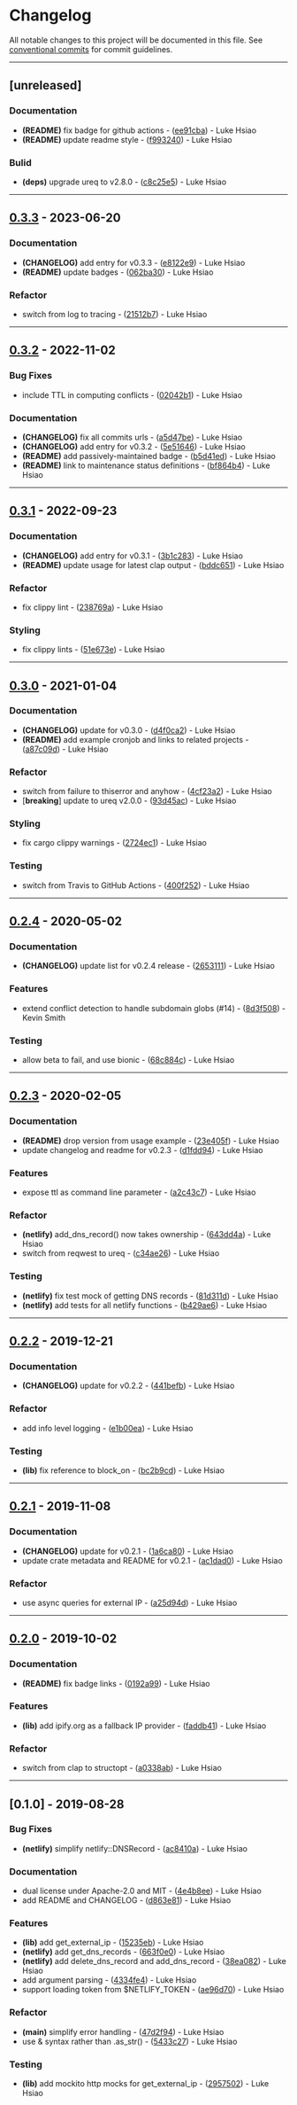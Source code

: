 # Changelog

All notable changes to this project will be documented in this file. See [conventional commits](https://www.conventionalcommits.org/) for commit guidelines.

---
## [unreleased]

### Documentation

- **(README)** fix badge for github actions - ([ee91cba](https://github.com/lukehsiao/netlify-ddns-rs/commit/ee91cba21fa63680ff274d8a03497500189b2bee)) - Luke Hsiao
- **(README)** update readme style - ([f993240](https://github.com/lukehsiao/netlify-ddns-rs/commit/f993240f5a5c7e84247b242752adc2d752cc504f)) - Luke Hsiao

### Bulid

- **(deps)** upgrade ureq to v2.8.0 - ([c8c25e5](https://github.com/lukehsiao/netlify-ddns-rs/commit/c8c25e5835a25432932ad5aa501aae21832af851)) - Luke Hsiao

---
## [0.3.3](https://github.com/lukehsiao/netlify-ddns-rs/compare/v0.3.2..vv0.3.3) - 2023-06-20

### Documentation

- **(CHANGELOG)** add entry for v0.3.3 - ([e8122e9](https://github.com/lukehsiao/netlify-ddns-rs/commit/e8122e9a92c97d7452873df3e8388cb971f1449d)) - Luke Hsiao
- **(README)** update badges - ([062ba30](https://github.com/lukehsiao/netlify-ddns-rs/commit/062ba302ec6ac8d4ad0edfdc66933e758ecc1b12)) - Luke Hsiao

### Refactor

-  switch from log to tracing - ([21512b7](https://github.com/lukehsiao/netlify-ddns-rs/commit/21512b7c9598e50511ce90b46e4dba96c508ab90)) - Luke Hsiao

---
## [0.3.2](https://github.com/lukehsiao/netlify-ddns-rs/compare/v0.3.1..vv0.3.2) - 2022-11-02

### Bug Fixes

-  include TTL in computing conflicts - ([02042b1](https://github.com/lukehsiao/netlify-ddns-rs/commit/02042b1038d567e60e4a2bbb234b154059664a49)) - Luke Hsiao

### Documentation

- **(CHANGELOG)** fix all commits urls - ([a5d47be](https://github.com/lukehsiao/netlify-ddns-rs/commit/a5d47be4ff7f9fa4fd4313f64a2bdf15c1cf71ee)) - Luke Hsiao
- **(CHANGELOG)** add entry for v0.3.2 - ([5e51646](https://github.com/lukehsiao/netlify-ddns-rs/commit/5e51646fcd1a40d8cc1e2fb26607fe8f05b08c27)) - Luke Hsiao
- **(README)** add passively-maintained badge - ([b5d41ed](https://github.com/lukehsiao/netlify-ddns-rs/commit/b5d41ede640cabfd2b19a686af8a434083c19f45)) - Luke Hsiao
- **(README)** link to maintenance status definitions - ([bf864b4](https://github.com/lukehsiao/netlify-ddns-rs/commit/bf864b44e976bd8ef5178bd853e0cc04f0c4c8f3)) - Luke Hsiao

---
## [0.3.1](https://github.com/lukehsiao/netlify-ddns-rs/compare/v0.3.0..vv0.3.1) - 2022-09-23

### Documentation

- **(CHANGELOG)** add entry for v0.3.1 - ([3b1c283](https://github.com/lukehsiao/netlify-ddns-rs/commit/3b1c2833d906aec523d0ba58276fdc2080501f21)) - Luke Hsiao
- **(README)** update usage for latest clap output - ([bddc651](https://github.com/lukehsiao/netlify-ddns-rs/commit/bddc651cb2c15d34d238c114ac2e24a99f93df21)) - Luke Hsiao

### Refactor

-  fix clippy lint - ([238769a](https://github.com/lukehsiao/netlify-ddns-rs/commit/238769a09f27efe8f8d4a13f518e38909ff24eda)) - Luke Hsiao

### Styling

-  fix clippy lints - ([51e673e](https://github.com/lukehsiao/netlify-ddns-rs/commit/51e673e3d301bf6ebf731d5ca36e67a783e123cc)) - Luke Hsiao

---
## [0.3.0](https://github.com/lukehsiao/netlify-ddns-rs/compare/v0.2.4..vv0.3.0) - 2021-01-04

### Documentation

- **(CHANGELOG)** update for v0.3.0 - ([d4f0ca2](https://github.com/lukehsiao/netlify-ddns-rs/commit/d4f0ca221c79afa202cd28deda30fca458f5846b)) - Luke Hsiao
- **(README)** add example cronjob and links to related projects - ([a87c09d](https://github.com/lukehsiao/netlify-ddns-rs/commit/a87c09daa352509862d6dd8f3ac19cc643601370)) - Luke Hsiao

### Refactor

-  switch from failure to thiserror and anyhow - ([4cf23a2](https://github.com/lukehsiao/netlify-ddns-rs/commit/4cf23a2eef953e91e2fc314c03013b70142ec038)) - Luke Hsiao
-  [**breaking**] update to ureq v2.0.0 - ([93d45ac](https://github.com/lukehsiao/netlify-ddns-rs/commit/93d45acf524ca4233e2a8ff751ce7d038a755ec9)) - Luke Hsiao

### Styling

-  fix cargo clippy warnings - ([2724ec1](https://github.com/lukehsiao/netlify-ddns-rs/commit/2724ec15687f1a44c6f5ac9fc4543d61e91e4c46)) - Luke Hsiao

### Testing

-  switch from Travis to GitHub Actions - ([400f252](https://github.com/lukehsiao/netlify-ddns-rs/commit/400f25240829b1347f5fbe7ed037bacfa4e17e6f)) - Luke Hsiao

---
## [0.2.4](https://github.com/lukehsiao/netlify-ddns-rs/compare/v0.2.3..vv0.2.4) - 2020-05-02

### Documentation

- **(CHANGELOG)** update list for v0.2.4 release - ([2653111](https://github.com/lukehsiao/netlify-ddns-rs/commit/2653111ec36df5a04800cdfe8a793016fba52e46)) - Luke Hsiao

### Features

-  extend conflict detection to handle subdomain globs (#14) - ([8d3f508](https://github.com/lukehsiao/netlify-ddns-rs/commit/8d3f50802bc6cf626e49beb3c4e80acba611f850)) - Kevin Smith

### Testing

-  allow beta to fail, and use bionic - ([68c884c](https://github.com/lukehsiao/netlify-ddns-rs/commit/68c884c6f7174accdffca4385dbc09400f9137dc)) - Luke Hsiao

---
## [0.2.3](https://github.com/lukehsiao/netlify-ddns-rs/compare/v0.2.2..vv0.2.3) - 2020-02-05

### Documentation

- **(README)** drop version from usage example - ([23e405f](https://github.com/lukehsiao/netlify-ddns-rs/commit/23e405f70934c0523a4f62f8dea3db34352dbe77)) - Luke Hsiao
-  update changelog and readme for v0.2.3 - ([d1fdd94](https://github.com/lukehsiao/netlify-ddns-rs/commit/d1fdd949176332f9134b286cdb35a46febb9f8cf)) - Luke Hsiao

### Features

-  expose ttl as command line parameter - ([a2c43c7](https://github.com/lukehsiao/netlify-ddns-rs/commit/a2c43c7c7ee09d62a9b87fe6e31abe660e99cf40)) - Luke Hsiao

### Refactor

- **(netlify)** add_dns_record() now takes ownership - ([643dd4a](https://github.com/lukehsiao/netlify-ddns-rs/commit/643dd4ab548098e4c8b4d05d60c74a939f224cb2)) - Luke Hsiao
-  switch from reqwest to ureq - ([c34ae26](https://github.com/lukehsiao/netlify-ddns-rs/commit/c34ae26aeac3a2ff5079a7fe2ea51f24f65d5170)) - Luke Hsiao

### Testing

- **(netlify)** fix test mock of getting DNS records - ([81d311d](https://github.com/lukehsiao/netlify-ddns-rs/commit/81d311dbef365fd8756f09b1c1df8f8840984d6e)) - Luke Hsiao
- **(netlify)** add tests for all netlify functions - ([b429ae6](https://github.com/lukehsiao/netlify-ddns-rs/commit/b429ae63a0bb9f3ef4886958127e855eaa8e96f6)) - Luke Hsiao

---
## [0.2.2](https://github.com/lukehsiao/netlify-ddns-rs/compare/v0.2.1..vv0.2.2) - 2019-12-21

### Documentation

- **(CHANGELOG)** update for v0.2.2 - ([441befb](https://github.com/lukehsiao/netlify-ddns-rs/commit/441befbabb7e349da8bb8f32a4f91509c7dc8649)) - Luke Hsiao

### Refactor

-  add info level logging - ([e1b00ea](https://github.com/lukehsiao/netlify-ddns-rs/commit/e1b00ea77af310e36b9bc12daf057c72a2cb8437)) - Luke Hsiao

### Testing

- **(lib)** fix reference to block_on - ([bc2b9cd](https://github.com/lukehsiao/netlify-ddns-rs/commit/bc2b9cd7a96e28d813a8a36661ba72849b299756)) - Luke Hsiao

---
## [0.2.1](https://github.com/lukehsiao/netlify-ddns-rs/compare/v0.2.0..vv0.2.1) - 2019-11-08

### Documentation

- **(CHANGELOG)** update for v0.2.1 - ([1a6ca80](https://github.com/lukehsiao/netlify-ddns-rs/commit/1a6ca80e0b761e7814dbe2fbce56bd5cde21f258)) - Luke Hsiao
-  update crate metadata and README for v0.2.1 - ([ac1dad0](https://github.com/lukehsiao/netlify-ddns-rs/commit/ac1dad01eb27d78457ee075739e1685634c65430)) - Luke Hsiao

### Refactor

-  use async queries for external IP - ([a25d94d](https://github.com/lukehsiao/netlify-ddns-rs/commit/a25d94d5d169e51501d999219cec5fe75ceea811)) - Luke Hsiao

---
## [0.2.0](https://github.com/lukehsiao/netlify-ddns-rs/compare/v0.1.0..vv0.2.0) - 2019-10-02

### Documentation

- **(README)** fix badge links - ([0192a99](https://github.com/lukehsiao/netlify-ddns-rs/commit/0192a99fffc04fd07845e736a7918c7423968bb2)) - Luke Hsiao

### Features

- **(lib)** add ipify.org as a fallback IP provider - ([faddb41](https://github.com/lukehsiao/netlify-ddns-rs/commit/faddb41c29cc95dea6ec972160a8f5bd916505e1)) - Luke Hsiao

### Refactor

-  switch from clap to structopt - ([a0338ab](https://github.com/lukehsiao/netlify-ddns-rs/commit/a0338abd69233db5d990c8a58aede01c183024a3)) - Luke Hsiao

---
## [0.1.0] - 2019-08-28

### Bug Fixes

- **(netlify)** simplify netlify::DNSRecord - ([ac8410a](https://github.com/lukehsiao/netlify-ddns-rs/commit/ac8410a14c589f5bf74efb8e876db48795a28d0d)) - Luke Hsiao

### Documentation

-  dual license under Apache-2.0 and MIT - ([4e4b8ee](https://github.com/lukehsiao/netlify-ddns-rs/commit/4e4b8eee227e2ac885e436229a39dbcdfc018308)) - Luke Hsiao
-  add README and CHANGELOG - ([d863e81](https://github.com/lukehsiao/netlify-ddns-rs/commit/d863e81094d10b522ee9690c12da885478fc65be)) - Luke Hsiao

### Features

- **(lib)** add get_external_ip - ([15235eb](https://github.com/lukehsiao/netlify-ddns-rs/commit/15235ebc877acee603da9b025c483abe6741ff62)) - Luke Hsiao
- **(netlify)** add get_dns_records - ([663f0e0](https://github.com/lukehsiao/netlify-ddns-rs/commit/663f0e0289dedd57eea1d2d9be3f01686a9d4dc4)) - Luke Hsiao
- **(netlify)** add delete_dns_record and add_dns_record - ([38ea082](https://github.com/lukehsiao/netlify-ddns-rs/commit/38ea08293afa1601e6dcb6a65142f39130d58f59)) - Luke Hsiao
-  add argument parsing - ([4334fe4](https://github.com/lukehsiao/netlify-ddns-rs/commit/4334fe4fdca72560a4c7075b15da8c93e25666ff)) - Luke Hsiao
-  support loading token from $NETLIFY_TOKEN - ([ae96d70](https://github.com/lukehsiao/netlify-ddns-rs/commit/ae96d70811f25f831819d66e3b8aaa285a6b2794)) - Luke Hsiao

### Refactor

- **(main)** simplify error handling - ([47d2f94](https://github.com/lukehsiao/netlify-ddns-rs/commit/47d2f94117227ca8aa82acf799c6ec906d75a939)) - Luke Hsiao
-  use & syntax rather than .as_str() - ([5433c27](https://github.com/lukehsiao/netlify-ddns-rs/commit/5433c27df67e244efcc364d6827d868ee5605e5c)) - Luke Hsiao

### Testing

- **(lib)** add mockito http mocks for get_external_ip - ([2957502](https://github.com/lukehsiao/netlify-ddns-rs/commit/2957502f6547ebc37a3cc5a534e81cc3b1a7e514)) - Luke Hsiao

